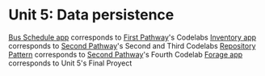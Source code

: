 # Unit 5: Data persistence

[Bus Schedule app](./android-basics-kotlin-bus-schedule-app-starter) corresponds to [First Pathway]'s Codelabs
[Inventory app](./android-basics-kotlin-inventory-app-starter) corresponds to [Second Pathway]'s Second and Third Codelabs
[Repository Pattern](./RepositoryPattern-Starter) corresponds to [Second Pathway]'s Fourth Codelab
[Forage app](./android-basics-kotlin-forage-app-main) corresponds to Unit 5's Final Proyect

[First Pathway]: https://developer.android.com/courses/pathways/android-basics-kotlin-unit-5-pathway-1
[Second Pathway]: https://developer.android.com/courses/pathways/android-basics-kotlin-unit-5-pathway-2
